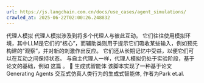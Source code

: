 ```yaml
---
url: https://js.langchain.com.cn/docs/use_cases/agent_simulations/
crawled_at: 2025-06-22T02:00:26.248832
---
```


代理人模拟
代理人模拟涉及到将多个代理人与彼此互动。
它们往往使用模拟环境，其中LLM是它们的“核心”，而辅助类则用于提示它们吸收某些输入，例如预先构建的“观察”，并对新的刺激作出反应。
它们还从长期记忆中受益，以便它们可以在互动之间保持状态。
与自主代理人一样，代理人模拟仍处于实验阶段，基于论文的基础，例如
这篇
。
📄️
生成式智能体
该脚本实现了一种基于论文Generating Agents  交互式仿真人类行为的生成式智能体, 作者为Park et.al.